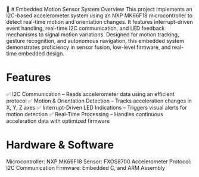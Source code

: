 🚀 # Embedded Motion Sensor System
Overview
This project implements an I2C-based accelerometer system using an NXP MK66F18 microcontroller to detect real-time motion and orientation changes. It features interrupt-driven event handling, real-time I2C communication, and LED feedback mechanisms to signal motion variations. Designed for motion tracking, gesture recognition, and autonomous navigation, this embedded system demonstrates proficiency in sensor fusion, low-level firmware, and real-time embedded design.

# Features
✅ I2C Communication – Reads accelerometer data using an efficient protocol
✅ Motion & Orientation Detection – Tracks acceleration changes in X, Y, Z axes
✅ Interrupt-Driven LED Indications – Triggers visual alerts for motion detection
✅ Real-Time Processing – Handles continuous acceleration data with optimized firmware

# Hardware & Software
Microcontroller: NXP MK66F18
Sensor: FXOS8700 Accelerometer
Protocol: I2C Communication
Firmware: Embedded C, and ARM Assembly
